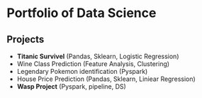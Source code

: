 ﻿# Portfolio of Data Science

## Projects
* **Titanic Survivel** (Pandas, Sklearn, Logistic Regression)
* Wine Class Prediction (Feature Analysis, Clustering)
* Legendary Pokemon identification (Pyspark) 
* House Price Prediction (Pandas, Sklearn, Liniear Regression)
* **Wasp Project** (Pyspark, pipeline, DS) 


